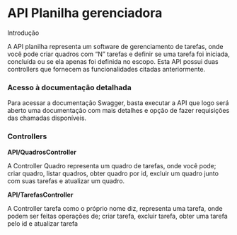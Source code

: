 # API Planilha gerenciadora

Introdução

A API planilha representa um software de gerenciamento de tarefas, onde você pode criar quadros com “N” tarefas e definir se uma tarefa foi iniciada, concluída ou se ela apenas foi definida no escopo. Esta API possui duas controllers que fornecem as funcionalidades citadas anteriormente.

### Acesso à documentação detalhada

Para acessar a documentação Swagger, basta executar a API que logo será aberto uma documentação com mais detalhes e opção de fazer requisições das chamadas disponíveis.

### Controllers

**API/QuadrosController**

A Controller Quadro representa um quadro de tarefas, onde você pode; criar quadro, listar quadros, obter quadro por id, excluir um quadro junto com suas tarefas e atualizar um quadro.

**API/TarefasController**

A Controller tarefa como o próprio nome diz, representa uma tarefa, onde podem ser feitas operações de; criar tarefa, excluir tarefa, obter uma tarefa pelo id e atualizar tarefa

